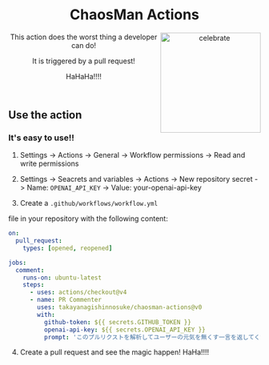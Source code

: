 <header>

# ChaosMan Actions

<img src=https://mypublicbucket-fhaifhac45725.s3.ap-northeast-1.amazonaws.com/main_logo.jpg alt=celebrate width=200 align=right>

This action does the worst thing a developer can do!

It is triggered by a pull request!

HaHaHa!!!!

</header>

## Use the action

### It's easy to use!!

1. Settings -> Actions -> General -> Workflow permissions -> Read and write permissions

2. Settings -> Seacrets and variables -> Actions -> New repository secret -> Name: `OPENAI_API_KEY` -> Value: your-openai-api-key

3. Create a `.github/workflows/workflow.yml`

file in your repository with the following content:

```yaml
on:
  pull_request:
    types: [opened, reopened]

jobs:
  comment:
    runs-on: ubuntu-latest
    steps:
      - uses: actions/checkout@v4
      - name: PR Commenter
        uses: takayanagishinnosuke/chaosman-actions@v0
        with:
          github-token: ${{ secrets.GITHUB_TOKEN }}
          openai-api-key: ${{ secrets.OPENAI_API_KEY }}
          prompt: 'このプルリクストを解析してユーザーの元気を無くす一言を返してください。'
```

4. Create a pull request and see the magic happen! HaHa!!!!

<footer></footer>
